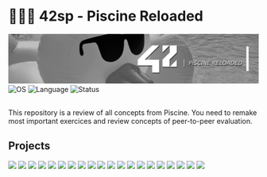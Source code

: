 # 🏊🏽‍♂️ 42sp - Piscine Reloaded

<picture>
	<img alt="Piscine reloaded" src="img/42_piscine_reloaded.png">
</picture>
<picture >
	<img alt="OS" src="https://img.shields.io/badge/Linux-OS?&label=OS&labelColor=gray&color=dodgerblue">
</picture>
<picture >
	<img alt="Language" src="https://img.shields.io/badge/Shell_|_C-Language?&label=Language&labelColor=gray&color=dodgerblue">
</picture>
<picture >
	<img alt="Status" src="https://img.shields.io/badge/Completed-Status?&label=Status&labelColor=gray&color=green">
</picture>

##

This repository is a review of all concepts from Piscine. You need to remake most important exercices and review concepts of peer-to-peer evaluation.

## Projects

[![](https://img.shields.io/badge/Project-ex_00-skyblue?style=for-the-badge&&logo=42)](https://github.com/willtrigo/42_piscine_reloaded/tree/main/ex00)
[![](https://img.shields.io/badge/Project-ex_01-skyblue?style=for-the-badge&&logo=42)](https://github.com/willtrigo/42_piscine_reloaded/tree/main/ex01)
[![](https://img.shields.io/badge/Project-ex_02-skyblue?style=for-the-badge&&logo=42)](https://github.com/willtrigo/42_piscine_reloaded/tree/main/ex02)
[![](https://img.shields.io/badge/Project-ex_03-skyblue?style=for-the-badge&&logo=42)](https://github.com/willtrigo/42_piscine_reloaded/tree/main/ex03)
[![](https://img.shields.io/badge/Project-ex_04-skyblue?style=for-the-badge&&logo=42)](https://github.com/willtrigo/42_piscine_reloaded/tree/main/ex04)
[![](https://img.shields.io/badge/Project-ex_05-skyblue?style=for-the-badge&&logo=42)](https://github.com/willtrigo/42_piscine_reloaded/tree/main/ex05)
[![](https://img.shields.io/badge/Project-ex_06-skyblue?style=for-the-badge&&logo=42)](https://github.com/willtrigo/42_piscine_reloaded/tree/main/ex06)
[![](https://img.shields.io/badge/Project-ex_07-skyblue?style=for-the-badge&&logo=42)](https://github.com/willtrigo/42_piscine_reloaded/tree/main/ex07)
[![](https://img.shields.io/badge/Project-ex_08-skyblue?style=for-the-badge&&logo=42)](https://github.com/willtrigo/42_piscine_reloaded/tree/main/ex08)
[![](https://img.shields.io/badge/Project-ex_09-skyblue?style=for-the-badge&&logo=42)](https://github.com/willtrigo/42_piscine_reloaded/tree/main/ex09)
[![](https://img.shields.io/badge/Project-ex_10-skyblue?style=for-the-badge&&logo=42)](https://github.com/willtrigo/42_piscine_reloaded/tree/main/ex10)
[![](https://img.shields.io/badge/Project-ex_11-skyblue?style=for-the-badge&&logo=42)](https://github.com/willtrigo/42_piscine_reloaded/tree/main/ex11)
[![](https://img.shields.io/badge/Project-ex_12-skyblue?style=for-the-badge&&logo=42)](https://github.com/willtrigo/42_piscine_reloaded/tree/main/ex12)
[![](https://img.shields.io/badge/Project-ex_13-skyblue?style=for-the-badge&&logo=42)](https://github.com/willtrigo/42_piscine_reloaded/tree/main/ex13)
[![](https://img.shields.io/badge/Project-ex_14-skyblue?style=for-the-badge&&logo=42)](https://github.com/willtrigo/42_piscine_reloaded/tree/main/ex14)
[![](https://img.shields.io/badge/Project-ex_15-skyblue?style=for-the-badge&&logo=42)](https://github.com/willtrigo/42_piscine_reloaded/tree/main/ex15)
[![](https://img.shields.io/badge/Project-ex_16-skyblue?style=for-the-badge&&logo=42)](https://github.com/willtrigo/42_piscine_reloaded/tree/main/ex16)
[![](https://img.shields.io/badge/Project-ex_17-skyblue?style=for-the-badge&&logo=42)](https://github.com/willtrigo/42_piscine_reloaded/tree/main/ex17)
[![](https://img.shields.io/badge/Project-ex_18-skyblue?style=for-the-badge&&logo=42)](https://github.com/willtrigo/42_piscine_reloaded/tree/main/ex18)
[![](https://img.shields.io/badge/Project-ex_19-skyblue?style=for-the-badge&&logo=42)](https://github.com/willtrigo/42_piscine_reloaded/tree/main/ex19)


